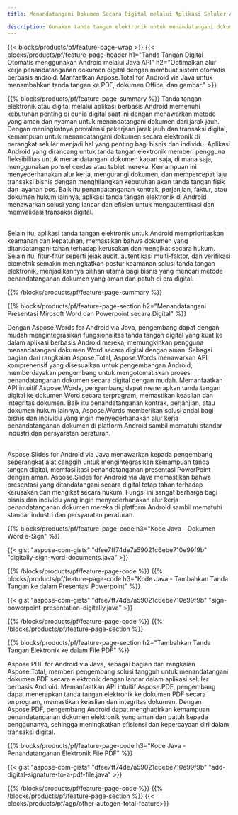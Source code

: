 ```yaml
---
title: Menandatangani Dokumen Secara Digital melalui Aplikasi Seluler Android 

description: Gunakan tanda tangan elektronik untuk menandatangani dokumen termasuk Microsoft Word, Excel, PowerPoint, PDF dan Gambar melalui aplikasi Seluler Android. Tambahkan tanda tangan elektronik online melalui aplikasi.
---
```


{{< blocks/products/pf/feature-page-wrap >}}
{{< blocks/products/pf/feature-page-header h1="Tanda Tangan Digital Otomatis menggunakan Android melalui Java API" h2="Optimalkan alur kerja penandatanganan dokumen digital dengan membuat sistem otomatis berbasis android. Manfaatkan Aspose.Total for Android via Java untuk menambahkan tanda tangan ke PDF, dokumen Office, dan gambar." >}}

{{% blocks/products/pf/feature-page-summary %}}
Tanda tangan elektronik atau digital melalui aplikasi berbasis Android memenuhi kebutuhan penting di dunia digital saat ini dengan menawarkan metode yang aman dan nyaman untuk menandatangani dokumen dari jarak jauh. Dengan meningkatnya prevalensi pekerjaan jarak jauh dan transaksi digital, kemampuan untuk menandatangani dokumen secara elektronik di perangkat seluler menjadi hal yang penting bagi bisnis dan individu. Aplikasi Android yang dirancang untuk tanda tangan elektronik memberi pengguna fleksibilitas untuk menandatangani dokumen kapan saja, di mana saja, menggunakan ponsel cerdas atau tablet mereka. Kemampuan ini menyederhanakan alur kerja, mengurangi dokumen, dan mempercepat laju transaksi bisnis dengan menghilangkan kebutuhan akan tanda tangan fisik dan layanan pos. Baik itu penandatanganan kontrak, perjanjian, faktur, atau dokumen hukum lainnya, aplikasi tanda tangan elektronik di Android menawarkan solusi yang lancar dan efisien untuk mengautentikasi dan memvalidasi transaksi digital. <br /><br />

Selain itu, aplikasi tanda tangan elektronik untuk Android memprioritaskan keamanan dan kepatuhan, memastikan bahwa dokumen yang ditandatangani tahan terhadap kerusakan dan mengikat secara hukum. Selain itu, fitur-fitur seperti jejak audit, autentikasi multi-faktor, dan verifikasi biometrik semakin meningkatkan postur keamanan solusi tanda tangan elektronik, menjadikannya pilihan utama bagi bisnis yang mencari metode penandatanganan dokumen yang aman dan patuh di era digital. 

{{% /blocks/products/pf/feature-page-summary  %}}

{{% blocks/products/pf/feature-page-section  h2="Menandatangani Presentasi Mirosoft Word dan Powerpoint secara Digital" %}}

Dengan Aspose.Words for Android via Java, pengembang dapat dengan mudah mengintegrasikan fungsionalitas tanda tangan digital yang kuat ke dalam aplikasi berbasis Android mereka, memungkinkan pengguna menandatangani dokumen Word secara digital dengan aman. Sebagai bagian dari rangkaian Aspose.Total, Aspose.Words menawarkan API komprehensif yang disesuaikan untuk pengembangan Android, memberdayakan pengembang untuk mengotomatiskan proses penandatanganan dokumen secara digital dengan mudah. Memanfaatkan API intuitif Aspose.Words, pengembang dapat menerapkan tanda tangan digital ke dokumen Word secara terprogram, memastikan keaslian dan integritas dokumen. Baik itu penandatanganan kontrak, perjanjian, atau dokumen hukum lainnya, Aspose.Words memberikan solusi andal bagi bisnis dan individu yang ingin menyederhanakan alur kerja penandatanganan dokumen di platform Android sambil mematuhi standar industri dan persyaratan peraturan.<br /><br />

Aspose.Slides for Android via Java menawarkan kepada pengembang seperangkat alat canggih untuk mengintegrasikan kemampuan tanda tangan digital, memfasilitasi penandatanganan presentasi PowerPoint dengan aman. Aspose.Slides for Android via Java memastikan bahwa presentasi yang ditandatangani secara digital tetap tahan terhadap kerusakan dan mengikat secara hukum. Fungsi ini sangat berharga bagi bisnis dan individu yang ingin menyederhanakan alur kerja penandatanganan dokumen mereka di platform Android sambil mematuhi standar industri dan persyaratan peraturan.

{{% blocks/products/pf/feature-page-code h3="Kode Java - Dokumen Word e-Sign" %}}

{{< gist "aspose-com-gists" "dfee7ff74de7a59021c6ebe710e99f9b" "digitally-sign-word-documents.java" >}}

{{% /blocks/products/pf/feature-page-code  %}}
{{% blocks/products/pf/feature-page-code h3="Kode Java - Tambahkan Tanda Tangan ke dalam Presentasi Powerpoint" %}}

{{< gist "aspose-com-gists" "dfee7ff74de7a59021c6ebe710e99f9b" "sign-powerpoint-presentation-digitally.java" >}}

{{% /blocks/products/pf/feature-page-code  %}}
{{% /blocks/products/pf/feature-page-section %}}

{{% blocks/products/pf/feature-page-section  h2="Tambahkan Tanda Tangan Elektronik ke dalam File PDF" %}}

Aspose.PDF for Android via Java, sebagai bagian dari rangkaian Aspose.Total, memberi pengembang solusi tangguh untuk menandatangani dokumen PDF secara elektronik dengan lancar dalam aplikasi seluler berbasis Android. Memanfaatkan API intuitif Aspose.PDF, pengembang dapat menerapkan tanda tangan elektronik ke dokumen PDF secara terprogram, memastikan keaslian dan integritas dokumen. Dengan Aspose.PDF, pengembang Android dapat menghadirkan kemampuan penandatanganan dokumen elektronik yang aman dan patuh kepada penggunanya, sehingga meningkatkan efisiensi dan kepercayaan diri dalam transaksi digital.

{{% blocks/products/pf/feature-page-code h3="Kode Java - Penandatanganan Elektronik File PDF" %}}

{{< gist "aspose-com-gists" "dfee7ff74de7a59021c6ebe710e99f9b" "add-digital-signature-to-a-pdf-file.java" >}}

{{% /blocks/products/pf/feature-page-code  %}}
{{% /blocks/products/pf/feature-page-section %}}
{{< blocks/products/pf/agp/other-autogen-total-feature>}}